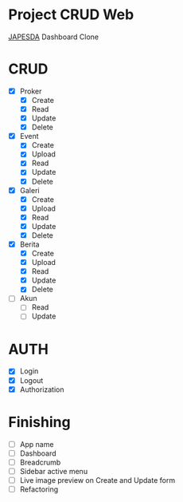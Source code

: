 # Project CRUD Web

[JAPESDA](https://japesda.com/) Dashboard Clone

# CRUD

- [x] Proker
  - [x] Create
  - [x] Read
  - [x] Update
  - [x] Delete
- [x] Event
  - [x] Create
  - [x] Upload
  - [x] Read
  - [x] Update
  - [x] Delete
- [x] Galeri
  - [x] Create
  - [x] Upload
  - [x] Read
  - [x] Update
  - [x] Delete
- [x] Berita
  - [x] Create
  - [x] Upload
  - [x] Read
  - [x] Update
  - [x] Delete
- [ ] Akun
  - [ ] Read
  - [ ] Update

# AUTH

- [x] Login
- [x] Logout
- [x] Authorization

# Finishing

- [ ] App name
- [ ] Dashboard
- [ ] Breadcrumb
- [ ] Sidebar active menu
- [ ] Live image preview on Create and Update form
- [ ] Refactoring
